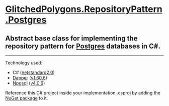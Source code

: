 # [GlitchedPolygons.RepositoryPattern.Postgres](https://github.com/GlitchedPolygons/RepositoryPattern.Postgres)

## Abstract base class for implementing the repository pattern for [Postgres](https://postgresql.org) databases in C#.

---

Technology used:
* C# ([netstandard2.0](https://github.com/dotnet/standard/blob/master/docs/versions/netstandard2.0.md))
* [Dapper](https://github.com/StackExchange/Dapper) ([v1.60.6](https://www.nuget.org/packages/Dapper/1.60.6))
* [Npgsql](https://www.nuget.org/packages/Npgsql) ([v4.0.6](https://www.nuget.org/packages/Npgsql/4.0.6))

Reference this C# project inside your implementation .csproj by adding the [NuGet package](https://www.nuget.org/packages/GlitchedPolygons.RepositoryPattern.Postgres) to it.
